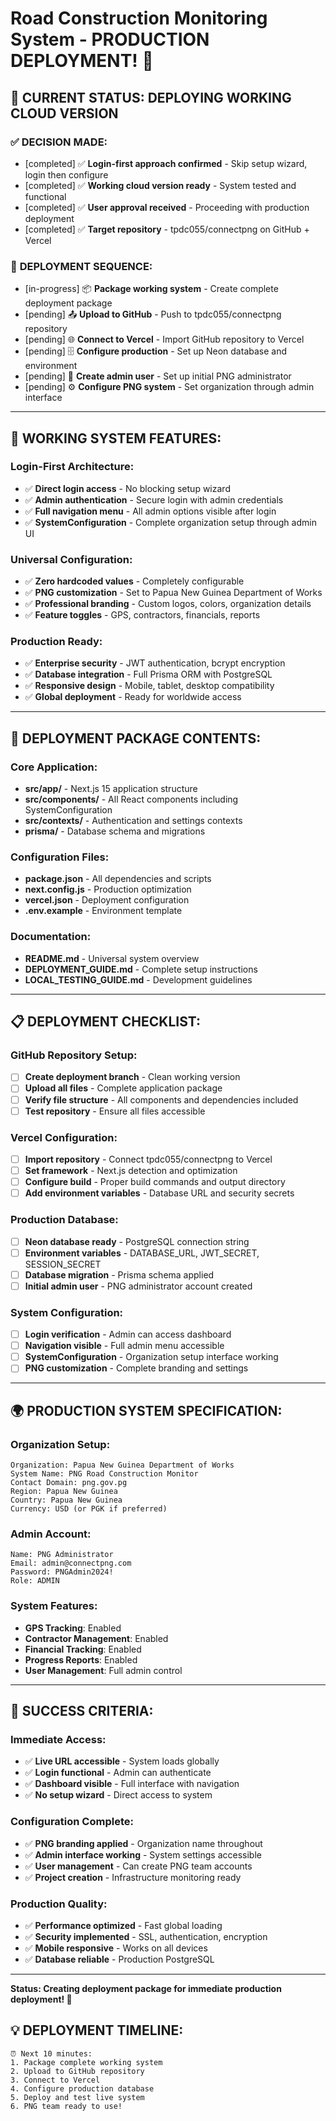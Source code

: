 # Road Construction Monitoring System - PRODUCTION DEPLOYMENT! 🚀

## 🎯 **CURRENT STATUS: DEPLOYING WORKING CLOUD VERSION**

### ✅ **DECISION MADE:**
- [completed] ✅ **Login-first approach confirmed** - Skip setup wizard, login then configure
- [completed] ✅ **Working cloud version ready** - System tested and functional
- [completed] ✅ **User approval received** - Proceeding with production deployment
- [completed] ✅ **Target repository** - tpdc055/connectpng on GitHub + Vercel

### 🚀 **DEPLOYMENT SEQUENCE:**
- [in-progress] 📦 **Package working system** - Create complete deployment package
- [pending] 📤 **Upload to GitHub** - Push to tpdc055/connectpng repository
- [pending] 🌐 **Connect to Vercel** - Import GitHub repository to Vercel
- [pending] 🗄️ **Configure production** - Set up Neon database and environment
- [pending] 👤 **Create admin user** - Set up initial PNG administrator
- [pending] ⚙️ **Configure PNG system** - Set organization through admin interface

---

## 🎯 **WORKING SYSTEM FEATURES:**

### Login-First Architecture:
- ✅ **Direct login access** - No blocking setup wizard
- ✅ **Admin authentication** - Secure login with admin credentials
- ✅ **Full navigation menu** - All admin options visible after login
- ✅ **SystemConfiguration** - Complete organization setup through admin UI

### Universal Configuration:
- ✅ **Zero hardcoded values** - Completely configurable
- ✅ **PNG customization** - Set to Papua New Guinea Department of Works
- ✅ **Professional branding** - Custom logos, colors, organization details
- ✅ **Feature toggles** - GPS, contractors, financials, reports

### Production Ready:
- ✅ **Enterprise security** - JWT authentication, bcrypt encryption
- ✅ **Database integration** - Full Prisma ORM with PostgreSQL
- ✅ **Responsive design** - Mobile, tablet, desktop compatibility
- ✅ **Global deployment** - Ready for worldwide access

---

## 🚀 **DEPLOYMENT PACKAGE CONTENTS:**

### Core Application:
- **src/app/** - Next.js 15 application structure
- **src/components/** - All React components including SystemConfiguration
- **src/contexts/** - Authentication and settings contexts
- **prisma/** - Database schema and migrations

### Configuration Files:
- **package.json** - All dependencies and scripts
- **next.config.js** - Production optimization
- **vercel.json** - Deployment configuration
- **.env.example** - Environment template

### Documentation:
- **README.md** - Universal system overview
- **DEPLOYMENT_GUIDE.md** - Complete setup instructions
- **LOCAL_TESTING_GUIDE.md** - Development guidelines

---

## 📋 **DEPLOYMENT CHECKLIST:**

### GitHub Repository Setup:
- [ ] **Create deployment branch** - Clean working version
- [ ] **Upload all files** - Complete application package
- [ ] **Verify file structure** - All components and dependencies included
- [ ] **Test repository** - Ensure all files accessible

### Vercel Configuration:
- [ ] **Import repository** - Connect tpdc055/connectpng to Vercel
- [ ] **Set framework** - Next.js detection and optimization
- [ ] **Configure build** - Proper build commands and output directory
- [ ] **Add environment variables** - Database URL and security secrets

### Production Database:
- [ ] **Neon database ready** - PostgreSQL connection string
- [ ] **Environment variables** - DATABASE_URL, JWT_SECRET, SESSION_SECRET
- [ ] **Database migration** - Prisma schema applied
- [ ] **Initial admin user** - PNG administrator account created

### System Configuration:
- [ ] **Login verification** - Admin can access dashboard
- [ ] **Navigation visible** - Full admin menu accessible
- [ ] **SystemConfiguration** - Organization setup interface working
- [ ] **PNG customization** - Complete branding and settings

---

## 🌍 **PRODUCTION SYSTEM SPECIFICATION:**

### Organization Setup:
```
Organization: Papua New Guinea Department of Works
System Name: PNG Road Construction Monitor
Contact Domain: png.gov.pg
Region: Papua New Guinea
Country: Papua New Guinea
Currency: USD (or PGK if preferred)
```

### Admin Account:
```
Name: PNG Administrator
Email: admin@connectpng.com
Password: PNGAdmin2024!
Role: ADMIN
```

### System Features:
- **GPS Tracking**: Enabled
- **Contractor Management**: Enabled
- **Financial Tracking**: Enabled
- **Progress Reports**: Enabled
- **User Management**: Full admin control

---

## 🎯 **SUCCESS CRITERIA:**

### Immediate Access:
- ✅ **Live URL accessible** - System loads globally
- ✅ **Login functional** - Admin can authenticate
- ✅ **Dashboard visible** - Full interface with navigation
- ✅ **No setup wizard** - Direct access to system

### Configuration Complete:
- ✅ **PNG branding applied** - Organization name throughout
- ✅ **Admin interface working** - System settings accessible
- ✅ **User management** - Can create PNG team accounts
- ✅ **Project creation** - Infrastructure monitoring ready

### Production Quality:
- ✅ **Performance optimized** - Fast global loading
- ✅ **Security implemented** - SSL, authentication, encryption
- ✅ **Mobile responsive** - Works on all devices
- ✅ **Database reliable** - Production PostgreSQL

---

**Status: Creating deployment package for immediate production deployment! 🚀**

## 💡 **DEPLOYMENT TIMELINE:**
```
⏰ Next 10 minutes:
1. Package complete working system
2. Upload to GitHub repository
3. Connect to Vercel
4. Configure production database
5. Deploy and test live system
6. PNG team ready to use!
```
